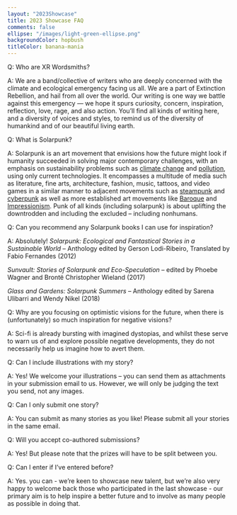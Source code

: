 ```yaml
---
layout: "2023Showcase"
title: 2023 Showcase FAQ
comments: false
ellipse: "/images/light-green-ellipse.png"
backgroundColor: hopbush
titleColor: banana-mania
---
```


Q: Who are XR Wordsmiths? 

A: We are a band/collective of writers who are deeply concerned with the climate and ecological emergency facing us all. We are a part of Extinction Rebellion, and hail from all over the world.
Our writing is one way we battle against this emergency — we hope it spurs curiosity, concern, inspiration, reflection, love, rage, and also action. You’ll find all kinds of writing here, and a diversity of voices and styles, to remind us of the diversity of humankind and of our beautiful living earth.

Q: What is Solarpunk?  

A: Solarpunk is an art movement that envisions how the future might look if humanity succeeded in solving major contemporary challenges, with an emphasis on sustainability problems such as [climate change](https://en.wikipedia.org/wiki/Climate_change) and [pollution](https://en.wikipedia.org/wiki/Pollution), using only current technologies. It encompasses a multitude of media such as literature, fine arts, architecture, fashion, music, tattoos, and video games in a similar manner to adjacent movements such as [steampunk](https://en.wikipedia.org/wiki/Steampunk) and [cyberpunk](https://en.wikipedia.org/wiki/Cyberpunk) as well as more established art movements like [Baroque](https://en.wikipedia.org/wiki/Baroque) and [Impressionism](https://en.wikipedia.org/wiki/Impressionism). Punk of all kinds (including solarpunk) is about uplifting the downtrodden and including the excluded – including nonhumans.

Q: Can you recommend any Solarpunk books I can use for inspiration?

A: Absolutely!
_Solarpunk: Ecological and Fantastical Stories in a Sustainable World_ – Anthology edited by Gerson Lodi-Ribeiro, Translated by Fabio Fernandes (2012)

_Sunvault: Stories of Solarpunk and Eco-Speculation_ – edited by Phoebe Wagner and Brontë Christopher Wieland (2017)

_Glass and Gardens: Solarpunk Summers_ – Anthology edited by Sarena Ulibarri and Wendy Nikel (2018)

Q: Why are you focusing on optimistic visions for the future, when there is (unfortunately) so much inspiration for negative visions? 

A: Sci-fi is already bursting with imagined dystopias, and whilst these serve to warn us of and explore possible negative developments, they do not necessarily help us imagine how to avert them.

Q: Can I include illustrations with my story?

A: Yes! We welcome your illustrations – you can send them as attachments in your submission email to us. However, we will only be judging the text you send, not any images.

Q: Can I only submit one story?

A: You can submit as many stories as you like! Please submit all your stories in the same email.

Q: Will you accept co-authored submissions?

A: Yes! But please note that the prizes will have to be split between you. 

Q: Can I enter if I’ve entered before?

A: Yes. you can - we’re keen to showcase new talent, but we’re also very happy to welcome back those who participated in the last showcase - our primary aim is to help inspire a better future and to involve as many people as possible in doing that.
